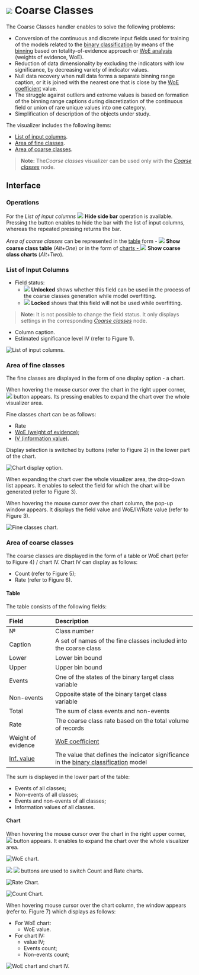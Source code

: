 # ![](../../images/icons/view_types/coarseclasses_default.svg) Coarse Classes

The Coarse Classes handler enables to solve the following problems:

* Conversion of the continuous and discrete input fields used for training of the models related to the [binary classification](https://wiki.loginom.ru/articles/binary-classification.html) by means of the [binning](https://wiki.loginom.ru/articles/binning.html) based on totality-of-evidence approach or  [WoE analysis](https://wiki.loginom.ru/articles/coefficient-woe.html) (weights of evidence, WoE).
* Reduction of data dimensionality by excluding the indicators with low significance, by decreasing variety of indicator values.
* Null data recovery when null data forms a separate binning range caption, or it is joined with the nearest one that is close by the  [WoE coefficient](https://wiki.loginom.ru/articles/coefficient-woe.html) value.
* The struggle against outliers and extreme values is based on formation of the binning range captions during discretization of the continuous field or union of rare unique values into one category.
* Simplification of description of the objects under study.

The visualizer includes the following items:

* [List of input columns](#spisok-vkhodnykh-stolbtsov).
* [Area of fine classes](#oblast-nachalnykh-klassov).
* [Area of coarse classes](#oblast-konechnykh-klassov).

> **Note:** The*Coarse classes* visualizer can be used only with the [*Coarse classes*](../../processors/preprocessing/fine-classes.md) node.

## Interface

### Operations
For the *List of input columns* ![](../../images/icons/toolbar-controls/toggle-left-panel_default.svg) **Hide side bar** operation is available. Pressing the button enables to hide the bar with the list of input columns, whereas the repeated pressing returns the bar.

*Area of coarse classes* can be represented in the [table](#tablitsa) form - ![](../../images/icons/toolbar-controls/table-view_default.svg) **Show coarse class table** *(Alt+One*) or in the form of [charts - ](#diagramma) ![](../../images/icons/toolbar-controls/chart_default.svg) **Show coarse class charts** (*Alt+Two*).

### List of Input Columns

* Field status:
   * ![](../../images/icons/toolbar-controls/unlocked_default.svg) **Unlocked** shows whether this field can be used in the process of the coarse classes generation while model overfitting.
   * ![](../../images/icons/toolbar-controls/locked_default.svg) **Locked** shows that this field will not be used while overfitting.

> **Note:** It is not possible to change the field status. It only displays settings in the corresponding [*Coarse classes*](../../processors/preprocessing/fine-classes.md) node.

* Column caption.
* Estimated significance level IV (refer to Figure 1).

![List of input columns.](./readme-1.png)

### Area of fine classes

The fine classes are displayed in the form of one display option - a chart.

When hovering the mouse cursor over the chart in the right upper corner, ![](./chart-buttons-3.svg) button appears. Its pressing enables to expand the chart over the whole visualizer area.

Fine classes chart can be as follows:

* Rate
* [WoE (weight of evidence)](https://wiki.loginom.ru/articles/coefficient-woe.html);
* [IV (information value)](https://wiki.loginom.ru/articles/coefficient-iv.html).

Display selection is switched by buttons (refer to Figure 2) in the lower part of the chart.

![Chart display option.](./charts-1.png)

When expanding the chart over the whole visualizer area, the drop-down list appears. It enables to select the field for which the chart will be generated (refer to Figure 3).

When hovering the mouse cursor over the chart column, the pop-up window appears. It displays the field value and WoE/IV/Rate value (refer to Figure 3).

![Fine classes chart.](./charts-2.png)

### Area of coarse classes

The coarse classes are displayed in the form of a table or WoE chart (refer to Figure 4) / chart IV. Chart IV can display as follows:
* Count (refer to Figure 5);
* Rate (refer to Figure 6).

#### Table

The table consists of the following fields:

| Field | Description |
|:--------------------|:----------|
| № | Class number |
| Caption | A set of names of the fine classes included into the coarse class |
| Lower | Lower bin bound |
| Upper | Upper bin bound |
| Events | One of the states of the binary target class variable |
| Non-events | Opposite state of the binary target class variable |
| Total | The sum of class events and non-events |
| Rate | The coarse class rate based on the total volume of records |
| Weight of evidence | [WoE coefficient](https://wiki.loginom.ru/articles/coefficient-woe.html) |
| [Inf. value](https://wiki.loginom.ru/articles/coefficient-iv.html) | The value that defines the indicator significance in the [binary classification](https://wiki.loginom.ru/articles/binary-classification.html) model |

The sum is displayed in the lower part of the table:

* Events of all classes;
* Non-events of all classes;
* Events and non-events of all classes;
* Information values of all classes.

#### Chart

When hovering the mouse cursor over the chart in the right upper corner, ![](./chart-buttons-3.svg) button appears. It enables to expand the chart over the whole visualizer area.

![WoE chart.](./charts-3.png)

![](./chart-buttons-4.png) ![](./chart-buttons-5.png) buttons are used to switch Count and Rate charts.

![Rate Chart.](./charts-4.png)

![Count Chart.](./charts-5.png)

When hovering mouse cursor over the chart column, the window appears (refer to. Figure 7) which displays as follows:

* For WoE chart:
   * WoE value.
* For chart IV:
   * value IV;
   * Events count;
   * Non-events count;

![WoE chart and chart IV.](./charts-6.png)
